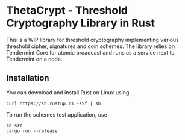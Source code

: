 # ThetaCrypt - Threshold Cryptography Library in Rust

This is a WIP library for threshold cryptography implementing various threshold cipher, signatures and coin schemes. The library relies on Tendermint Core for atomic broadcast and runs as a service next to Tendermint on a node.

## Installation

You can download and install Rust on Linux using 

    curl https://sh.rustup.rs -sSf | sh

To run the schemes test application, use 

    cd src
    cargo run --release
